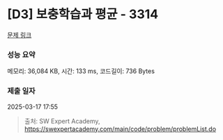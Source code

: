 # [D3] 보충학습과 평균 - 3314 

[문제 링크](https://swexpertacademy.com/main/code/problem/problemDetail.do?contestProbId=AWBnA2jaxDsDFAWr) 

### 성능 요약

메모리: 36,084 KB, 시간: 133 ms, 코드길이: 736 Bytes

### 제출 일자

2025-03-17 17:55



> 출처: SW Expert Academy, https://swexpertacademy.com/main/code/problem/problemList.do